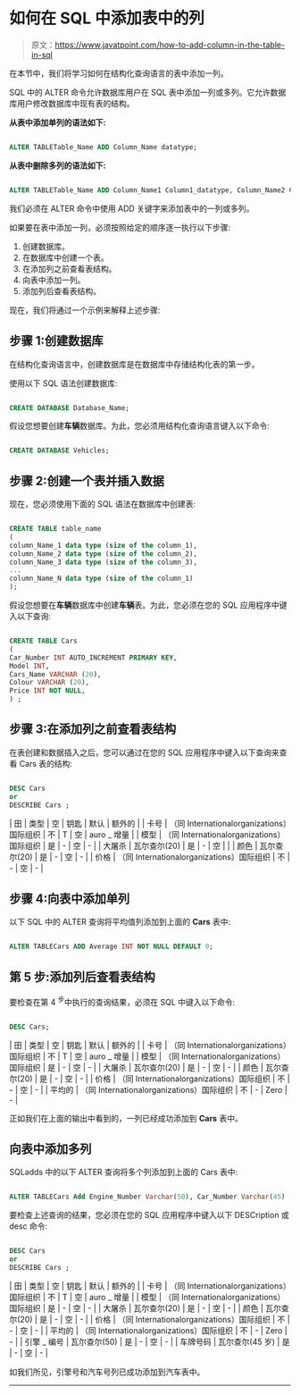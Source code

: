 # 如何在 SQL 中添加表中的列

> 原文：<https://www.javatpoint.com/how-to-add-column-in-the-table-in-sql>

在本节中，我们将学习如何在结构化查询语言的表中添加一列。

SQL 中的 ALTER 命令允许数据库用户在 SQL 表中添加一列或多列。它允许数据库用户修改数据库中现有表的结构。

**从表中添加单列的语法如下:**

```sql

ALTER TABLETable_Name ADD Column_Name datatype;   

```

**从表中删除多列的语法如下:**

```sql

ALTER TABLETable_Name ADD Column_Name1 Column1_datatype, Column_Name2 Column2_datatype, ......, Column_NameN Columnn_datatype;

```

我们必须在 ALTER 命令中使用 ADD 关键字来添加表中的一列或多列。

如果要在表中添加一列，必须按照给定的顺序逐一执行以下步骤:

1.  创建数据库。
2.  在数据库中创建一个表。
3.  在添加列之前查看表结构。
4.  向表中添加一列。
5.  添加列后查看表结构。

现在，我们将通过一个示例来解释上述步骤:

## 步骤 1:创建数据库

在结构化查询语言中，创建数据库是在数据库中存储结构化表的第一步。

使用以下 SQL 语法创建数据库:

```sql

CREATE DATABASE Database_Name;

```

假设您想要创建**车辆**数据库。为此，您必须用结构化查询语言键入以下命令:

```sql

CREATE DATABASE Vehicles;

```

## 步骤 2:创建一个表并插入数据

现在，您必须使用下面的 SQL 语法在数据库中创建表:

```sql

CREATE TABLE table_name  
(
column_Name_1 data type (size of the column_1),  
column_Name_2 data type (size of the column_2),  
column_Name_3 data type (size of the column_3),  
...  
column_Name_N data type (size of the column_1)
);  

```

假设您想要在**车辆**数据库中创建**车辆**表。为此，您必须在您的 SQL 应用程序中键入以下查询:

```sql

CREATE TABLE Cars 
(
Car_Number INT AUTO_INCREMENT PRIMARY KEY,
Model INT,  
Cars_Name VARCHAR (20),    
Colour VARCHAR (20),  
Price INT NOT NULL,
) ;

```

## 步骤 3:在添加列之前查看表结构

在表创建和数据插入之后，您可以通过在您的 SQL 应用程序中键入以下查询来查看 Cars 表的结构:

```sql

DESC Cars 
or
DESCRIBE Cars ;

```

| 田 | 类型 | 空 | 钥匙 | 默认 | 额外的 |
| 卡号 | （同 Internationalorganizations）国际组织 | 不 | T | 空 | auro _ 增量 |
| 模型 | （同 Internationalorganizations）国际组织 | 是 | - | 空 | - |
| 大屠杀 | 瓦尔查尔(20) | 是 | - | 空 |  |
| 颜色 | 瓦尔查尔(20) | 是 | - | 空 | - |
| 价格 | （同 Internationalorganizations）国际组织 | 不 | - | 空 | - |

## 步骤 4:向表中添加单列

以下 SQL 中的 ALTER 查询将平均值列添加到上面的 **Cars** 表中:

```sql

ALTER TABLECars ADD Average INT NOT NULL DEFAULT 0;

```

## 第 5 步:添加列后查看表结构

要检查在第 4 <sup>步</sup>中执行的查询结果，必须在 SQL 中键入以下命令:

```sql

DESC Cars; 

```

| 田 | 类型 | 空 | 钥匙 | 默认 | 额外的 |
| 卡号 | （同 Internationalorganizations）国际组织 | 不 | T | 空 | auro _ 增量 |
| 模型 | （同 Internationalorganizations）国际组织 | 是 | - | 空 | - |
| 大屠杀 | 瓦尔查尔(20) | 是 | - | 空 | - |
| 颜色 | 瓦尔查尔(20) | 是 | - | 空 | - |
| 价格 | （同 Internationalorganizations）国际组织 | 不 | - | 空 | - |
| 平均的 | （同 Internationalorganizations）国际组织 | 不 | - | Zero | - |

正如我们在上面的输出中看到的，一列已经成功添加到 **Cars** 表中。

## 向表中添加多列

SQLadds 中的以下 ALTER 查询将多个列添加到上面的 Cars 表中:

```sql

ALTER TABLECars Add Engine_Number Varchar(50), Car_Number Varchar(45) ;

```

要检查上述查询的结果，您必须在您的 SQL 应用程序中键入以下 DESCription 或 desc 命令:

```sql

DESC Cars 
or
DESCRIBE Cars ;

```

| 田 | 类型 | 空 | 钥匙 | 默认 | 额外的 |
| 卡号 | （同 Internationalorganizations）国际组织 | 不 | T | 空 | auro _ 增量 |
| 模型 | （同 Internationalorganizations）国际组织 | 是 | - | 空 | - |
| 大屠杀 | 瓦尔查尔(20) | 是 | - | 空 | - |
| 颜色 | 瓦尔查尔(20) | 是 | - | 空 | - |
| 价格 | （同 Internationalorganizations）国际组织 | 不 | - | 空 | - |
| 平均的 | （同 Internationalorganizations）国际组织 | 不 | - | Zero | - |
| 引擎 _ 编号 | 瓦尔查尔(50) | 是 | - | 空 | - |
| 车牌号码 | 瓦尔查尔(45 岁) | 是 | - | 空 | - |

如我们所见，引擎号和汽车号列已成功添加到汽车表中。

* * *
